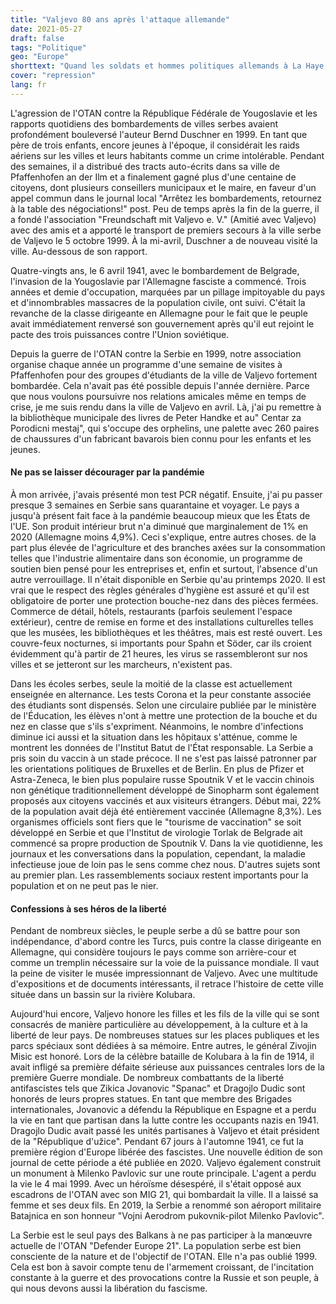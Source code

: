 ```yaml
---
title: "Valjevo 80 ans après l'attaque allemande"
date: 2021-05-27
draft: false
tags: "Politique"
geo: "Europe"
shorttext: "Quand les soldats et hommes politiques allemands à La Haye seront-ils effectivement poursuivis pour des crimes passés et présents?"
cover: "repression"
lang: fr
---
```


L'agression de l'OTAN contre la République Fédérale de Yougoslavie et les rapports quotidiens des bombardements de villes serbes avaient profondément bouleversé l'auteur Bernd Duschner en 1999. En tant que père de trois enfants, encore jeunes à l'époque, il considérait les raids aériens sur les villes et leurs habitants comme un crime intolérable. Pendant des semaines, il a distribué des tracts auto-écrits dans sa ville de Pfaffenhofen an der Ilm et a finalement gagné plus d'une centaine de citoyens, dont plusieurs conseillers municipaux et le maire, en faveur d'un appel commun dans le journal local "Arrêtez les bombardements, retournez à la table des négociations!" post. Peu de temps après la fin de la guerre, il a fondé l'association "Freundschaft mit Valjevo e. V." (Amitié avec Valjevo) avec des amis et a apporté le transport de premiers secours à la ville serbe de Valjevo le 5 octobre 1999.  À la mi-avril, Duschner a de nouveau visité la ville. Au-dessous de son rapport.

Quatre-vingts ans, le 6 avril 1941, avec le bombardement de Belgrade, l'invasion de la Yougoslavie par l'Allemagne fasciste a commencé. Trois années et demie d'occupation, marquées par un pillage impitoyable du pays et d'innombrables massacres de la population civile, ont suivi. C'était la revanche de la classe dirigeante en Allemagne pour le fait que le peuple avait immédiatement renversé son gouvernement après qu'il eut rejoint le pacte des trois puissances contre l'Union soviétique.

Depuis la guerre de l'OTAN contre la Serbie en 1999, notre association organise chaque année un programme d'une semaine de visites à Pfaffenhofen pour des groupes d'étudiants de la ville de Valjevo fortement bombardée. Cela n'avait pas été possible depuis l'année dernière. Parce que nous voulons poursuivre nos relations amicales même en temps de crise, je me suis rendu dans la ville de Valjevo en avril. Là, j'ai pu remettre à la bibliothèque municipale des livres de Peter Handke et au" Centar za Porodicni mestaj", qui s'occupe des orphelins, une palette avec 260 paires de chaussures d'un fabricant bavarois bien connu pour les enfants et les jeunes.

#### Ne pas se laisser décourager par la pandémie

À mon arrivée, j'avais présenté mon test PCR négatif. Ensuite, j'ai pu passer presque 3 semaines en Serbie sans quarantaine et voyager. Le pays a jusqu'à présent fait face à la pandémie beaucoup mieux que les États de l'UE. Son produit intérieur brut n'a diminué que marginalement de 1% en 2020 (Allemagne moins 4,9%). Ceci s'explique, entre autres choses. de la part plus élevée de l'agriculture et des branches axées sur la consommation telles que l'industrie alimentaire dans son économie, un programme de soutien bien pensé pour les entreprises et, enfin et surtout, l'absence d'un autre verrouillage. Il n'était disponible en Serbie qu'au printemps 2020. Il est vrai que le respect des règles générales d'hygiène est assuré et qu'il est obligatoire de porter une protection bouche-nez dans des pièces fermées. Commerce de détail, hôtels, restaurants (parfois seulement l'espace extérieur), centre de remise en forme et des installations culturelles telles que les musées, les bibliothèques et les théâtres, mais est resté ouvert. Les couvre-feux nocturnes, si importants pour Spahn et Söder, car ils croient évidemment qu'à partir de 21 heures, les virus se rassembleront sur nos villes et se jetteront sur les marcheurs, n'existent pas.

Dans les écoles serbes, seule la moitié de la classe est actuellement enseignée en alternance. Les tests Corona et la peur constante associée des étudiants sont dispensés. Selon une circulaire publiée par le ministère de l'Éducation, les élèves n'ont à mettre une protection de la bouche et du nez en classe que s'ils s'expriment. Néanmoins, le nombre d'infections diminue ici aussi et la situation dans les hôpitaux s'atténue, comme le montrent les données de l'Institut Batut de l'État responsable. La Serbie a pris soin du vaccin à un stade précoce. Il ne s'est pas laissé patronner par les orientations politiques de Bruxelles et de Berlin. En plus de Pfizer et Astra-Zeneca, le bien plus populaire russe Spoutnik V et le vaccin chinois non génétique traditionnellement développé de Sinopharm sont également proposés aux citoyens vaccinés et aux visiteurs étrangers. Début mai, 22% de la population avait déjà été entièrement vaccinée (Allemagne 8,3%). Les organismes officiels sont fiers que le "tourisme de vaccination" se soit développé en Serbie et que l'Institut de virologie Torlak de Belgrade ait commencé sa propre production de Spoutnik V. Dans la vie quotidienne, les journaux et les conversations dans la population, cependant, la maladie infectieuse joue de loin pas le sens comme chez nous. D'autres sujets sont au premier plan. Les rassemblements sociaux restent importants pour la population et on ne peut pas le nier.

#### Confessions à ses héros de la liberté

Pendant de nombreux siècles, le peuple serbe a dû se battre pour son indépendance, d'abord contre les Turcs, puis contre la classe dirigeante en Allemagne, qui considère toujours le pays comme son arrière-cour et comme un tremplin nécessaire sur la voie de la puissance mondiale. Il vaut la peine de visiter le musée impressionnant de Valjevo. Avec une multitude d'expositions et de documents intéressants, il retrace l'histoire de cette ville située dans un bassin sur la rivière Kolubara.

Aujourd'hui encore, Valjevo honore les filles et les fils de la ville qui se sont consacrés de manière particulière au développement, à la culture et à la liberté de leur pays. De nombreuses statues sur les places publiques et les parcs spéciaux sont dédiées à sa mémoire. Entre autres, le général Zivojin Misic est honoré. Lors de la célèbre bataille de Kolubara à la fin de 1914, il avait infligé sa première défaite sérieuse aux puissances centrales lors de la première Guerre mondiale.  De nombreux combattants de la liberté antifascistes tels que Zikica Jovanovic "Spanac" et Dragojlo Dudic sont honorés de leurs propres statues. En tant que membre des Brigades internationales, Jovanovic a défendu la République en Espagne et a perdu la vie en tant que partisan dans la lutte contre les occupants nazis en 1941. Dragojlo Dudic avait passé les unités partisanes à Valjevo et était président de la "République d'užice". Pendant 67 jours à l'automne 1941, ce fut la première région d'Europe libérée des fascistes. Une nouvelle édition de son journal de cette période a été publiée en 2020. Valjevo également construit un monument à Milenko Pavlovic sur une route principale. L'agent a perdu la vie le 4 mai 1999. Avec un héroïsme désespéré, il s'était opposé aux escadrons de l'OTAN avec son MIG 21, qui bombardait la ville. Il a laissé sa femme et ses deux fils. En 2019, la Serbie a renommé son aéroport militaire Batajnica en son honneur "Vojni Aerodrom pukovnik-pilot Milenko Pavlovic".

La Serbie est le seul pays des Balkans à ne pas participer à la manœuvre actuelle de l'OTAN "Defender Europe 21". La population serbe est bien consciente de la nature et de l'objectif de l'OTAN. Elle n'a pas oublié 1999. Cela est bon à savoir compte tenu de l'armement croissant, de l'incitation constante à la guerre et des provocations contre la Russie et son peuple, à qui nous devons aussi la libération du fascisme.

